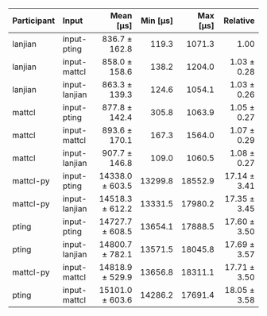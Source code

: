 | Participant | Input | Mean [µs] | Min [µs] | Max [µs] | Relative |
|:---|:---|---:|---:|---:|---:|
| lanjian | input-pting | 836.7 ± 162.8 | 119.3 | 1071.3 | 1.00 |
| lanjian | input-mattcl | 858.0 ± 158.6 | 138.2 | 1204.0 | 1.03 ± 0.28 |
| lanjian | input-lanjian | 863.3 ± 139.3 | 124.6 | 1054.1 | 1.03 ± 0.26 |
| mattcl | input-pting | 877.8 ± 142.4 | 305.8 | 1063.9 | 1.05 ± 0.27 |
| mattcl | input-mattcl | 893.6 ± 170.1 | 167.3 | 1564.0 | 1.07 ± 0.29 |
| mattcl | input-lanjian | 907.7 ± 146.8 | 109.0 | 1060.5 | 1.08 ± 0.27 |
| mattcl-py | input-pting | 14338.0 ± 603.5 | 13299.8 | 18552.9 | 17.14 ± 3.41 |
| mattcl-py | input-lanjian | 14518.3 ± 612.2 | 13331.5 | 17980.2 | 17.35 ± 3.45 |
| pting | input-pting | 14727.7 ± 608.5 | 13654.1 | 17888.5 | 17.60 ± 3.50 |
| pting | input-lanjian | 14800.7 ± 782.1 | 13571.5 | 18045.8 | 17.69 ± 3.57 |
| mattcl-py | input-mattcl | 14818.9 ± 529.9 | 13656.8 | 18311.1 | 17.71 ± 3.50 |
| pting | input-mattcl | 15101.0 ± 603.6 | 14286.2 | 17691.4 | 18.05 ± 3.58 |
